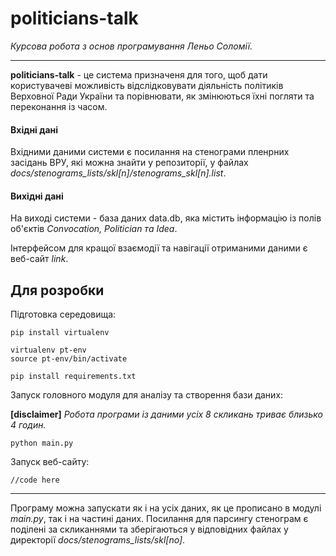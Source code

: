 # politicians-talk
_Курсова робота з основ програмування Леньо Соломії._
___
**politicians-talk** - це система призначеня для того, щоб дати користувачеві можливість відслідковувати діяльність політиків Верховної Ради України та порівнювати, як змінюються їхні погляти та переконання із часом.

#### Вхідні дані
Вхідними даними системи є посилання на стенограми пленрних засідань ВРУ, які можна знайти у репозиторії, у файлах _docs/stenograms_lists/skl[n]/stenograms_skl[n].list_.

#### Вихідні дані
На виході системи - база даних data.db, яка містить інформацію із полів об'єктів _Convocation, Politician та Idea_.

Інтерфейсом для кращої взаємодії та навігації отриманими даними є  веб-сайт _*link*_.


Для розробки
--
Підготовка середовища:

    pip install virtualenv
    
    virtualenv pt-env
    source pt-env/bin/activate
    
    pip install requirements.txt

Запуск головного модуля для аналізу та створення бази даних:

**[disclaimer]** _Робота програми із даними усіх 8 скликань триває близько 4 годин._
    
    python main.py

Запуск веб-сайту:
   
    //code here
    
___

Програму можна запускати як і на усіх даних, як це прописано в модулі _main.py_, так і на частині даних. Посилання  для парсингу стенограм є поділені за скликаннями та зберігаються у відповідних файлах у директорії _docs/stenograms_lists/skl[no]_.
